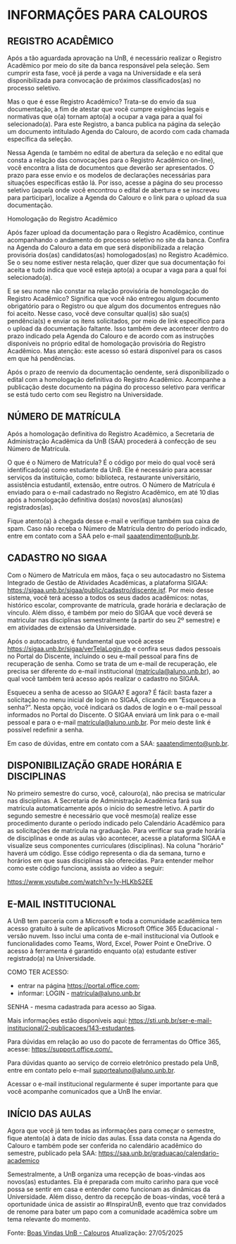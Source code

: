 # INFORMAÇÕES PARA CALOUROS
## REGISTRO ACADÊMICO
Após a tão aguardada aprovação na UnB, é necessário realizar o Registro Acadêmico por meio do site da banca responsável pela seleção. Sem cumprir esta fase, você já perde a vaga na Universidade e ela será disponibilizada para convocação de próximos classificados(as) no processo seletivo.

Mas o que é esse Registro Acadêmico? Trata-se do envio da sua documentação, a fim de atestar que você cumpre exigências legais e normativas que o(a) tornam apto(a) a ocupar a vaga para a qual foi selecionado(a). Para este Registro, a banca publica na página da seleção um documento intitulado Agenda do Calouro, de acordo com cada chamada específica da seleção.

Nessa Agenda (e também no edital de abertura da seleção e no edital que consta a relação das convocações para o Registro Acadêmico on-line), você encontra a lista de documentos que deverão ser apresentados. O prazo para esse envio e os modelos de declarações necessárias para situações específicas estão lá. Por isso, acesse a página do seu processo seletivo (aquela onde você encontrou o edital de abertura e se inscreveu para participar), localize a Agenda do Calouro e o link para o upload da sua documentação.

Homologação do Registro Acadêmico

Após fazer upload da documentação para o Registro Acadêmico, continue acompanhando o andamento do processo seletivo no site da banca. Confira na Agenda do Calouro a data em que será disponibilizada a relação provisória dos(as) candidatos(as) homologados(as) no Registro Acadêmico. Se o seu nome estiver nesta relação, quer dizer que sua documentação foi aceita e tudo indica que você esteja apto(a) a ocupar a vaga para a qual foi selecionado(a).

E se seu nome não constar na relação provisória de homologação do Registro Acadêmico? Significa que você não entregou algum documento obrigatório para o Registro ou que algum dos documentos entregues não foi aceito. Nesse caso, você deve consultar qual(is) são sua(s) pendência(s) e enviar os itens solicitados, por meio de link específico para o upload da documentação faltante. Isso também deve acontecer dentro do prazo indicado pela Agenda do Calouro e de acordo com as instruções disponíveis no próprio edital de homologação provisória do Registro Acadêmico. Mas atenção: este acesso só estará disponível para os casos em que há pendências.

Após o prazo de reenvio da documentação oendente, será disponibilizado o edital com a homologação definitiva do Registro Acadêmico. Acompanhe a publicação deste documento na página do processo seletivo para verificar se está tudo certo com seu Registro na Universidade.

## NÚMERO DE MATRÍCULA
Após a homologação definitiva do Registro Acadêmico, a Secretaria de Administração Acadêmica da UnB (SAA) procederá à confecção de seu Número de Matrícula.

O que é o Número de Matrícula? É o código por meio do qual você será identificado(a) como estudante da UnB. Ele é necessário para acessar serviços da instituição, como: biblioteca, restaurante universitário, assistência estudantil, extensão, entre outros. O Número de Matrícula é enviado para o e-mail cadastrado no Registro Acadêmico, em até 10 dias após a homologação definitiva dos(as) novos(as) alunos(as) registrados(as).

Fique atento(a) à chegada desse e-mail e verifique também sua caixa de spam. Caso não receba o Número de Matrícula dentro do período indicado, entre em contato com a SAA pelo e-mail saaatendimento@unb.br.

## CADASTRO NO SIGAA
Com o Número de Matrícula em mãos, faça o seu autocadastro no Sistema Integrado de Gestão de Atividades Acadêmicas, a plataforma SIGAA: https://sigaa.unb.br/sigaa/public/cadastro/discente.jsf. Por meio desse sistema, você terá acesso a todos os seus dados acadêmicos: notas, histórico escolar, comprovante de matrícula, grade horária e declaração de vínculo. Além disso, é também por meio do SIGAA que você deverá se matricular nas disciplinas semestralmente (a partir do seu 2º semestre) e em atividades de extensão da Universidade.

Após o autocadastro, é fundamental que você acesse https://sigaa.unb.br/sigaa/verTelaLogin.do e confira seus dados pessoais no Portal do Discente, incluindo o seu e-mail pessoal para fins de recuperação de senha. Como se trata de um e-mail de recuperação, ele precisa ser diferente do e-mail institucional (matrícula@aluno.unb.br), ao qual você também terá acesso após realizar o cadastro no SIGAA.

Esqueceu a senha de acesso ao SIGAA? E agora? É fácil: basta fazer a solicitação no menu inicial de login no SIGAA, clicando em “Esqueceu a senha?”. Nesta opção, você indicará os dados de login e o e-mail pessoal informados no Portal do Discente. O SIGAA enviará um link para o e-mail pessoal e para o e-mail matrícula@aluno.unb.br. Por meio deste link é possível redefinir a senha.

Em caso de dúvidas, entre em contato com a SAA: saaatendimento@unb.br.

## DISPONIBILIZAÇÃO GRADE HORÁRIA E DISCIPLINAS
No primeiro semestre do curso, você, calouro(a), não precisa se matricular nas disciplinas. A Secretaria de Administração Acadêmica fará sua matrícula automaticamente após o início do semestre letivo. A partir do segundo semestre é necessário que você mesmo(a) realize esse procedimento durante o período indicado pelo Calendário Acadêmico para as solicitações de matrícula na graduação. Para verificar sua grade horária de disciplinas e onde as aulas vão acontecer, acesse a plataforma SIGAA e visualize seus componentes curriculares (disciplinas). Na coluna "horário" haverá um código. Esse código representa o dia da semana, turno e horários em que suas disciplinas são oferecidas. Para entender melhor como este código funciona, assista ao vídeo a seguir:

https://www.youtube.com/watch?v=1y-HLKbS2EE

## E-MAIL INSTITUCIONAL
A UnB tem parceria com a Microsoft e toda a comunidade acadêmica tem acesso gratuito à suíte de aplicativos Microsoft Office 365 Educacional - versão nuvem. Isso inclui uma conta de e-mail institucional via Outlook e funcionalidades como Teams, Word, Excel, Power Point e OneDrive. O acesso à ferramenta é garantido enquanto o(a) estudante estiver registrado(a) na Universidade.

COMO TER ACESSO:
- entrar na página https://portal.office.com;
- informar: LOGIN - matrícula@aluno.unb.br

SENHA - mesma cadastrada para acesso ao Sigaa.

Mais informações estão disponíveis aqui: https://sti.unb.br/ser-e-mail-institucional/2-publicacoes/143-estudantes.

Para dúvidas em relação ao uso do pacote de ferramentas do Office 365, acesse: https://support.office.com/. 

Para dúvidas quanto ao serviço de correio eletrônico prestado pela UnB, entre em contato pelo e-mail suportealuno@aluno.unb.br.

Acessar o e-mail institucional regularmente é super importante para que você acompanhe comunicados que a UnB lhe enviar.

## INÍCIO DAS AULAS
Agora que você já tem todas as informações para começar o semestre, fique atento(a) à data de início das aulas. Essa data consta na Agenda do Calouro e também pode ser conferida no calendário acadêmico do semestre, publicado pela SAA: https://saa.unb.br/graduacao/calendario-academico

Semestralmente, a UnB organiza uma recepção de boas-vindas aos novos(as) estudantes. Ela é preparada com muito carinho para que você possa se sentir em casa e entender como funcionam as dinâmicas da Universidade. Além disso, dentro da recepção de boas-vindas, você terá a oportunidade única de assistir ao #InspiraUnB, evento que traz convidados de renome para bater um papo com a comunidade acadêmica sobre um tema relevante do momento. 

Fonte: [Boas Vindas UnB - Calouros](https://www.boasvindas.unb.br/checklist)
Atualização: 27/05/2025